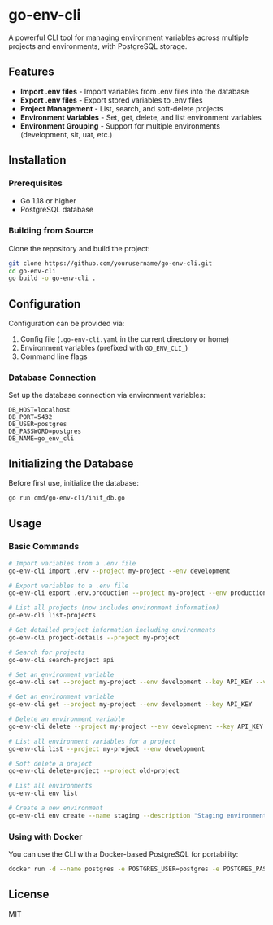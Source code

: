 # go-env-cli

A powerful CLI tool for managing environment variables across multiple projects and environments, with PostgreSQL storage.

## Features

- **Import .env files** - Import variables from .env files into the database
- **Export .env files** - Export stored variables to .env files
- **Project Management** - List, search, and soft-delete projects
- **Environment Variables** - Set, get, delete, and list environment variables
- **Environment Grouping** - Support for multiple environments (development, sit, uat, etc.)

## Installation

### Prerequisites

- Go 1.18 or higher
- PostgreSQL database

### Building from Source

Clone the repository and build the project:

```bash
git clone https://github.com/yourusername/go-env-cli.git
cd go-env-cli
go build -o go-env-cli .
```

## Configuration

Configuration can be provided via:

1. Config file (`.go-env-cli.yaml` in the current directory or home)
2. Environment variables (prefixed with `GO_ENV_CLI_`)
3. Command line flags

### Database Connection

Set up the database connection via environment variables:

```
DB_HOST=localhost
DB_PORT=5432
DB_USER=postgres
DB_PASSWORD=postgres
DB_NAME=go_env_cli
```

## Initializing the Database

Before first use, initialize the database:

```bash
go run cmd/go-env-cli/init_db.go
```

## Usage

### Basic Commands

```bash
# Import variables from a .env file
go-env-cli import .env --project my-project --env development

# Export variables to a .env file
go-env-cli export .env.production --project my-project --env production

# List all projects (now includes environment information)
go-env-cli list-projects

# Get detailed project information including environments
go-env-cli project-details --project my-project

# Search for projects
go-env-cli search-project api

# Set an environment variable
go-env-cli set --project my-project --env development --key API_KEY --value "secret123"

# Get an environment variable
go-env-cli get --project my-project --env development --key API_KEY

# Delete an environment variable
go-env-cli delete --project my-project --env development --key API_KEY

# List all environment variables for a project
go-env-cli list --project my-project --env development

# Soft delete a project
go-env-cli delete-project --project old-project

# List all environments
go-env-cli env list

# Create a new environment
go-env-cli env create --name staging --description "Staging environment"
```

### Using with Docker

You can use the CLI with a Docker-based PostgreSQL for portability:

```bash
docker run -d --name postgres -e POSTGRES_USER=postgres -e POSTGRES_PASSWORD=postgres -e POSTGRES_DB=go_env_cli -p 5432:5432 postgres:14
```

## License

MIT
